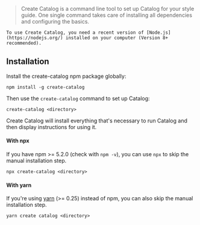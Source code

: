 > Create Catalog is a command line tool to set up Catalog for your style guide. One single command takes care of installing all dependencies and configuring the basics.

```hint|directive
To use Create Catalog, you need a recent version of [Node.js](https://nodejs.org/) installed on your computer (Version 8+ recommended).
```

## Installation

Install the create-catalog npm package globally:

```code
npm install -g create-catalog
```

Then use the `create-catalog` command to set up Catalog:

```code
create-catalog <directory>
```

Create Catalog will install everything that's necessary to run Catalog and then display instructions for using it.


#### With npx

If you have npm >= 5.2.0 (check with `npm -v`), you can use `npx` to skip the manual installation step.

```code
npx create-catalog <directory>
```

#### With yarn

If you're using [yarn](https://yarnpkg.com/) (>= 0.25) instead of npm, you can also skip the manual installation step.

```code
yarn create catalog <directory>
```

